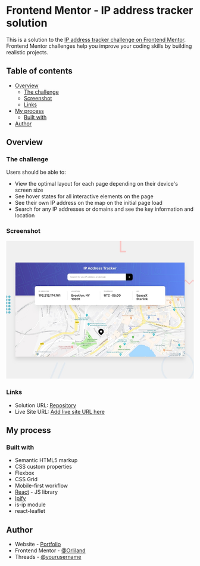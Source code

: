 # Frontend Mentor - IP address tracker solution

This is a solution to the [IP address tracker challenge on Frontend Mentor](https://www.frontendmentor.io/challenges/ip-address-tracker-I8-0yYAH0). Frontend Mentor challenges help you improve your coding skills by building realistic projects.

## Table of contents

- [Overview](#overview)
  - [The challenge](#the-challenge)
  - [Screenshot](#screenshot)
  - [Links](#links)
- [My process](#my-process)
  - [Built with](#built-with)
- [Author](#author)

## Overview

### The challenge

Users should be able to:

- View the optimal layout for each page depending on their device's screen size
- See hover states for all interactive elements on the page
- See their own IP address on the map on the initial page load
- Search for any IP addresses or domains and see the key information and location

### Screenshot

![](./design/desktop-preview.jpg)

### Links

- Solution URL: [Repository](https://github.com/Orliland/ip-address-tracker)
- Live Site URL: [Add live site URL here](https://ip-address-tracker-c7t.pages.dev)

## My process

### Built with

- Semantic HTML5 markup
- CSS custom properties
- Flexbox
- CSS Grid
- Mobile-first workflow
- [React](https://reactjs.org/) - JS library
- [Ipify](https://geo.ipify.org/)
- is-ip module
- react-leaflet

## Author

- Website - [Portfolio](https://orli.land)
- Frontend Mentor - [@Orliland](https://www.frontendmentor.io/profile/Orliland)
- Threads - [@yourusername](https://www.threads.net/Orliland)
